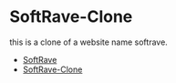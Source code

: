 # SoftRave-Clone

this is a clone of a website name softrave. 

- [SoftRave](https://www.softrave.com/)
- [SoftRave-Clone]()
